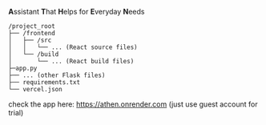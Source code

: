 **A**ssistant **T**hat **H**elps for **E**veryday **N**eeds

```Project structure
/project_root
├── /frontend
│   ├── /src
│   │   └── ... (React source files)
│   └── /build
│       └── ... (React build files)
├─app.py
├── ... (other Flask files)
├── requirements.txt
└── vercel.json
```


check the app here: https://athen.onrender.com  (just use guest account for trial)
